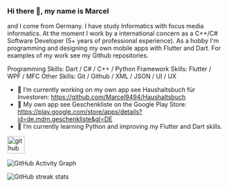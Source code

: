 ### Hi there 👋, my name is Marcel
and I come from Germany. I have study Informatics with focus media informatics. At the moment I work by a international concern as a C++/C# Software Developer (5+ years of professional experience). As a hobby I'm programming and designing my own mobile apps with Flutter and Dart. For examples of my work see my Github repositories.

Programming Skills: Dart / C# / C++ / Python
Framework Skills: Flutter / WPF / MFC
Other Skills: Git / Github / XML / JSON / UI / UX

- 🔭 I’m currently working on my own app see Haushaltsbuch für Investoren: https://github.com/Marcel9494/Haushaltsbuch
- 🔭 My own app see Geschenkliste on the Google Play Store: https://play.google.com/store/apps/details?id=de.mdm.geschenkliste&gl=DE
- 🌱 I’m currently learning Python and improving my Flutter and Dart skills.

[<img src='https://cdn.jsdelivr.net/npm/simple-icons@3.0.1/icons/github.svg' alt='github' height='40'>](https://github.com/Marcel9494)

![GitHub Activity Graph](https://activity-graph.herokuapp.com/graph?username=Marcel9494)  

![GitHub streak stats](https://github-readme-streak-stats.herokuapp.com/?user=Marcel9494)  



